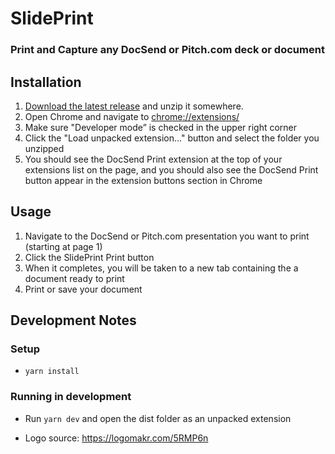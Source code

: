 # SlidePrint

### Print and Capture any DocSend or Pitch.com deck or document

## Installation

1. [Download the latest release](https://github.com/mdp/DocsendPrint/releases) and unzip it somewhere.
1. Open Chrome and navigate to [chrome://extensions/](chrome://extensions/)
1. Make sure "Developer mode” is checked in the upper right corner
1. Click the "Load unpacked extension..." button and select the folder you unzipped
1. You should see the DocSend Print extension at the top of your extensions list on the page, and you should also see the DocSend Print button appear in the extension buttons section in Chrome

## Usage

1. Navigate to the DocSend or Pitch.com presentation you want to print (starting at page 1)
1. Click the SlidePrint Print button
1. When it completes, you will be taken to a new tab containing the a document ready to print
1. Print or save your document

## Development Notes

### Setup

- `yarn install`

### Running in development

- Run `yarn dev` and open the dist folder as an unpacked extension

- Logo source: https://logomakr.com/5RMP6n

